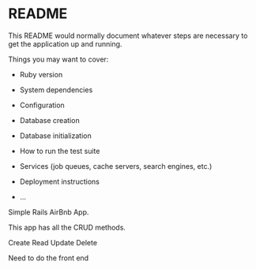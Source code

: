 # README

This README would normally document whatever steps are necessary to get the
application up and running.

Things you may want to cover:

* Ruby version

* System dependencies

* Configuration

* Database creation

* Database initialization

* How to run the test suite

* Services (job queues, cache servers, search engines, etc.)

* Deployment instructions

* ...


Simple Rails AirBnb App.

This app has all the CRUD methods.

Create
Read
Update
Delete

Need to do the front end

